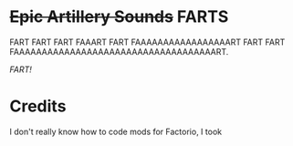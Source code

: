 # ~~Epic Artillery Sounds~~ FARTS
FART FART FART FAAART FART FAAAAAAAAAAAAAAAAART FART FART FAAAAAAAAAAAAAAAAAAAAAAAAAAAAAAAAAAAART.

*FART!*


# Credits
I don't really know how to code mods for Factorio, I took [](https://mods.factorio.com/mod/Epic-Artillery-Sounds)
